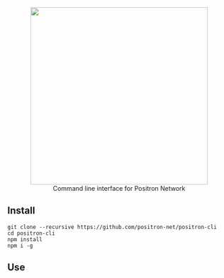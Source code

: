 <div align="center">
  <img width="400" src="https://positron-net.github.io/website/assets/img/logo1.svg">
  <br>
  Command line interface for Positron Network
</div>

## Install

```
git clone --recursive https://github.com/positron-net/positron-cli
cd positron-cli
npm install
npm i -g
```

## Use
